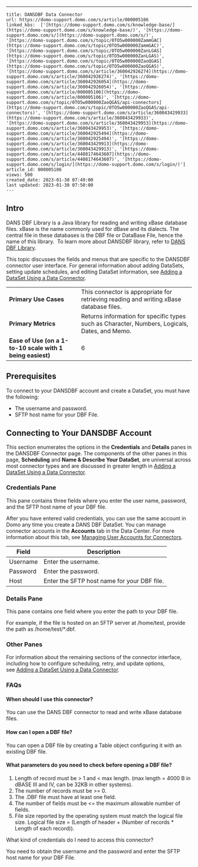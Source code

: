 ---
    title: DANSDBF Data Connector
    url: https://domo-support.domo.com/s/article/000005106
    linked_kbs:  ['[https://domo-support.domo.com/s/knowledge-base/](https://domo-support.domo.com/s/knowledge-base/)', '[https://domo-support.domo.com/s/](https://domo-support.domo.com/s/)', '[https://domo-support.domo.com/s/topic/0TO5w000000ZammGAC](https://domo-support.domo.com/s/topic/0TO5w000000ZammGAC)', '[https://domo-support.domo.com/s/topic/0TO5w000000ZanLGAS](https://domo-support.domo.com/s/topic/0TO5w000000ZanLGAS)', '[https://domo-support.domo.com/s/topic/0TO5w000000ZaoQGAS](https://domo-support.domo.com/s/topic/0TO5w000000ZaoQGAS)', '[https://domo-support.domo.com/s/article/360042926274](https://domo-support.domo.com/s/article/360042926274)', '[https://domo-support.domo.com/s/article/360042926054](https://domo-support.domo.com/s/article/360042926054)', '[https://domo-support.domo.com/s/article/000005106](https://domo-support.domo.com/s/article/000005106)', '[https://domo-support.domo.com/s/topic/0TO5w000000ZaoQGAS/api-connectors](https://domo-support.domo.com/s/topic/0TO5w000000ZaoQGAS/api-connectors)', '[https://domo-support.domo.com/s/article/360043429933](https://domo-support.domo.com/s/article/360043429933)', '[https://domo-support.domo.com/s/article/360043429953](https://domo-support.domo.com/s/article/360043429953)', '[https://domo-support.domo.com/s/article/360042925494](https://domo-support.domo.com/s/article/360042925494)', '[https://domo-support.domo.com/s/article/360043429913](https://domo-support.domo.com/s/article/360043429913)', '[https://domo-support.domo.com/s/article/4408174643607](https://domo-support.domo.com/s/article/4408174643607)', '[https://domo-support.domo.com/s/login/](https://domo-support.domo.com/s/login/)']
    article_id: 000005106
    views: 500
    created_date: 2023-01-30 07:49:00
    last updated: 2023-01-30 07:50:00
    ---



Intro
-----


DANS DBF Library is a Java library for reading and writing xBase database files. xBase is the name commonly used for dBase and its dialects. The central file in these databases is the DBF file or DataBase File, hence the name of this library.  To learn more about DANSDBF library, refer to [DANS DBF Library](https://dans-dbf-lib.sourceforge.net/).


This topic discusses the fields and menus that are specific to the DANSDBF connector user interface. For general information about adding DataSets, setting update schedules, and editing DataSet information, see [Adding a DataSet Using a Data Connector](/s/article/360042926274 "Adding a DataSet Using a Data Connector").




|  |  |
| --- | --- |
| **Primary Use Cases** | This connector is appropriate for retrieving reading and writing xBase database files. |
| **Primary Metrics** | Returns information for specific types such as Character, Numbers, Logicals, Dates, and Memo. |
| **Ease of Use (on a 1-to-10 scale with 1 being easiest)** | 6 |


Prerequisites
-------------


To connect to your DANSDBF account and create a DataSet, you must have the following:


* The username and password.
* SFTP host name for your DBF File.


Connecting to Your DANSDBF Account
----------------------------------


This section enumerates the options in the **Credentials** and **Details** panes in the DANSDBF Connector page. The components of the other panes in this page, **Scheduling** and **Name & Describe Your DataSet**, are universal across most connector types and are discussed in greater length in [Adding a DataSet Using a Data Connector](/s/article/360042926274 "Adding a DataSet Using a Data Connector").


### Credentials Pane


This pane contains three fields where you enter the user name, password, and the SFTP host name of your DBF file. 


After you have entered valid credentials, you can use the same account in Domo any time you create a DANS DBF DataSet. You can manage connector accounts in the **Accounts** tab in the Data Center. For more information about this tab, see [Managing User Accounts for Connectors](/s/article/360042926054 "Managing User Accounts for Connectors").




| Field | Description |
| --- | --- |
| Username | Enter the username. |
| Password | Enter the password. |
| Host | Enter the SFTP host name for your DBF file. |


### Details Pane


This pane contains one field where you enter the path to your DBF file.   
  
For example, if the file is hosted on an SFTP server at /home/test, provide the path as /home/test/\*.dbf.


### Other Panes


For information about the remaining sections of the connector interface, including how to configure scheduling, retry, and update options, see [Adding a DataSet Using a Data Connector](/s/article/360042926274).


### FAQs


#### When should I use this connector?


You can use the DANS DBF connector to read and write xBase database files.


#### How can I open a DBF file?


You can open a DBF file by creating a Table object configuring it with an existing DBF file.


#### What parameters do you need to check before opening a DBF file?


1. Length of record must be > 1 and < max length. (max length = 4000 B in dBASE III and IV, can be 32KB in other systems).
2. The number of records must be >= 0.
3. The .DBF file must have at least one field.
4. The number of fields must be <= the maximum allowable number of fields.
5. File size reported by the operating system must match the logical file size. Logical file size = (Length of header + (Number of records \* Length of each record)).


What kind of credentials do I need to access this connector?


You need to obtain the username and the password and enter the SFTP host name for your DBF File.  
 

